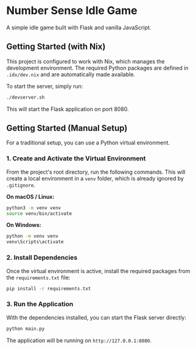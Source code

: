 # Number Sense Idle Game

A simple idle game built with Flask and vanilla JavaScript.

## Getting Started (with Nix)

This project is configured to work with Nix, which manages the development environment. The required Python packages are defined in `.idx/dev.nix` and are automatically made available.

To start the server, simply run:

```bash
./devserver.sh
```

This will start the Flask application on port 8080.

## Getting Started (Manual Setup)

For a traditional setup, you can use a Python virtual environment.

### 1. Create and Activate the Virtual Environment

From the project's root directory, run the following commands. This will create a local environment in a `venv` folder, which is already ignored by `.gitignore`.

**On macOS / Linux:**

```bash
python3 -m venv venv
source venv/bin/activate
```

**On Windows:**

```bash
python -m venv venv
venv\Scripts\activate
```

### 2. Install Dependencies

Once the virtual environment is active, install the required packages from the `requirements.txt` file:

```bash
pip install -r requirements.txt
```

### 3. Run the Application

With the dependencies installed, you can start the Flask server directly:

```bash
python main.py
```

The application will be running on `http://127.0.0.1:8080`.
